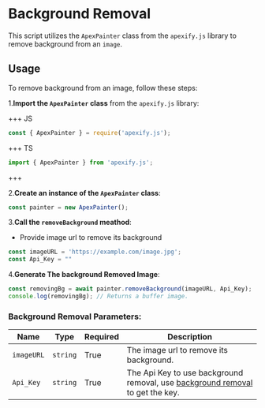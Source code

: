 # Background Removal

This script utilizes the `ApexPainter` class from the `apexify.js` library to remove background from an `image`.

## Usage

To remove background from an image, follow these steps:

1.**Import the `ApexPainter` class** from the `apexify.js` library:

+++ JS

```javascript
const { ApexPainter } = require('apexify.js'); 
```

+++ TS

```typescript
import { ApexPainter } from 'apexify.js'; 
```

+++

2.**Create an instance of the `ApexPainter` class**:

```javascript
const painter = new ApexPainter();
```

3.**Call the `removeBackground` meathod**:

- Provide image url to remove its background

```typescript
const imageURL = 'https://example.com/image.jpg';
const Api_Key = ""
```

4.**Generate The background Removed Image**:

```javascript
const removingBg = await painter.removeBackground(imageURL, Api_Key);
console.log(removingBg); // Returns a buffer image.
```

### Background Removal Parameters:

| Name        | Type     | Required | Description                                           |
|-------------|----------|----------|-------------------------------------------------------|
| `imageURL` | `string` | True     | The image url to remove its background.        |
| `Api_Key` | `string` | True     | The Api Key to use background removal, use [background removal](https://www.remove.bg) to get the key.        |
